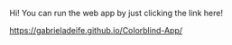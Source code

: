 Hi! You can run the web app by just clicking the link here! 

https://gabrieladeife.github.io/Colorblind-App/



